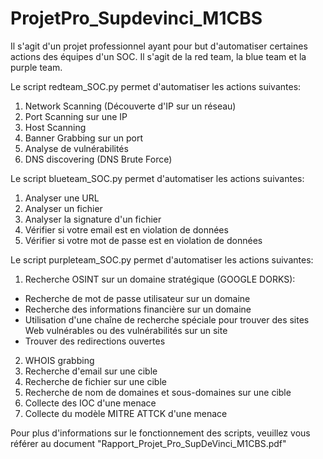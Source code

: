 # ProjetPro_Supdevinci_M1CBS

Il s'agit d'un projet professionnel ayant pour but d'automatiser certaines actions des équipes d'un SOC. Il s'agit de la red team, la blue team et la purple team.

Le script redteam_SOC.py permet d'automatiser les actions suivantes:
1) Network Scanning (Découverte d'IP sur un réseau)
2) Port Scanning sur une IP
3) Host Scanning
4) Banner Grabbing sur un port
5) Analyse de vulnérabilités
6) DNS discovering (DNS Brute Force)

Le script blueteam_SOC.py permet d'automatiser les actions suivantes:
1) Analyser une URL
2) Analyser un fichier
3) Analyser la signature d'un fichier
4) Vérifier si votre email est en violation de données
5) Vérifier si votre mot de passe est en violation de données

Le script purpleteam_SOC.py permet d'automatiser les actions suivantes:
1) Recherche OSINT sur un domaine stratégique (GOOGLE DORKS):
- Recherche de mot de passe utilisateur sur un domaine
- Recherche des informations financière sur un domaine
- Utilisation d'une chaîne de recherche spéciale pour trouver des sites Web vulnérables ou des vulnérabilités sur un site
- Trouver des redirections ouvertes

2) WHOIS grabbing
3) Recherche d'email sur une cible
4) Recherche de fichier sur une cible
5) Recherche de nom de domaines et sous-domaines sur une cible
6) Collecte des IOC d'une menace
7) Collecte du modèle MITRE ATTCK d'une menace


Pour plus d'informations sur le fonctionnement des scripts, veuillez vous référer au document "Rapport_Projet_Pro_SupDeVinci_M1CBS.pdf"
